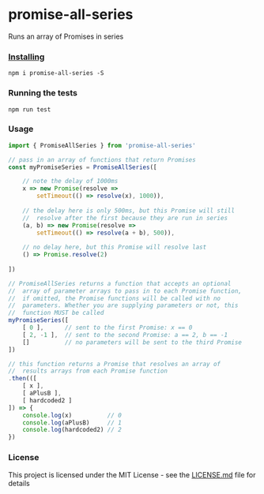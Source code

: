 # promise-all-series

Runs an array of Promises in series

### [Installing](https://www.npmjs.com/package/promise-series-all)
```
npm i promise-all-series -S
```

### Running the tests
```
npm run test
```

### Usage
```javascript
import { PromiseAllSeries } from 'promise-all-series'

// pass in an array of functions that return Promises
const myPromiseSeries = PromiseAllSeries([

    // note the delay of 1000ms
    x => new Promise(resolve => 
        setTimeout(() => resolve(x), 1000)),
    
    // the delay here is only 500ms, but this Promise will still 
    //  resolve after the first because they are run in series
    (a, b) => new Promise(resolve => 
        setTimeout(() => resolve(a + b), 500)),
    
    // no delay here, but this Promise will resolve last
    () => Promise.resolve(2)
    
])

// PromiseAllSeries returns a function that accepts an optional 
//  array of parameter arrays to pass in to each Promise function, 
//  if omitted, the Promise functions will be called with no 
//  parameters. Whether you are supplying parameters or not, this 
//  function MUST be called
myPromiseSeries([
    [ 0 ],      // sent to the first Promise: x == 0
    [ 2, -1 ],  // sent to the second Promise: a == 2, b == -1
    []          // no parameters will be sent to the third Promise
])

// this function returns a Promise that resolves an array of 
//  results arrays from each Promise function
.then(([
    [ x ],
    [ aPlusB ],
    [ hardcoded2 ]
]) => {
    console.log(x)          // 0
    console.log(aPlusB)     // 1
    console.log(hardcoded2) // 2
})
```

### License

This project is licensed under the MIT License - see the [LICENSE.md](LICENSE.md) file for details

